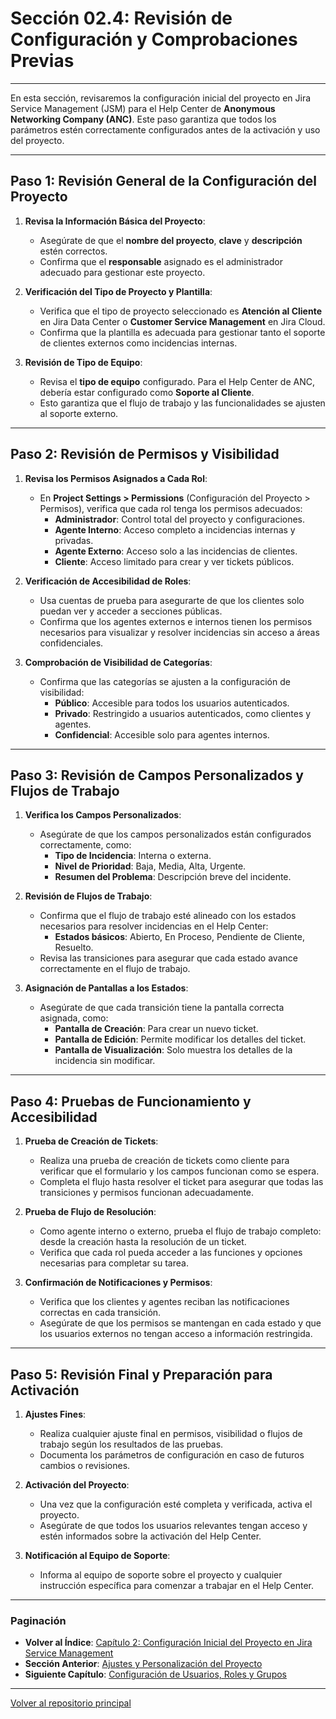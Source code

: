 # Sección 02.4: Revisión de Configuración y Comprobaciones Previas

---

En esta sección, revisaremos la configuración inicial del proyecto en Jira Service Management (JSM) para el Help Center de **Anonymous Networking Company (ANC)**. Este paso garantiza que todos los parámetros estén correctamente configurados antes de la activación y uso del proyecto. 

---

## Paso 1: Revisión General de la Configuración del Proyecto

1. **Revisa la Información Básica del Proyecto**:
   - Asegúrate de que el **nombre del proyecto**, **clave** y **descripción** estén correctos.
   - Confirma que el **responsable** asignado es el administrador adecuado para gestionar este proyecto.

2. **Verificación del Tipo de Proyecto y Plantilla**:
   - Verifica que el tipo de proyecto seleccionado es **Atención al Cliente** en Jira Data Center o **Customer Service Management** en Jira Cloud.
   - Confirma que la plantilla es adecuada para gestionar tanto el soporte de clientes externos como incidencias internas.

3. **Revisión de Tipo de Equipo**:
   - Revisa el **tipo de equipo** configurado. Para el Help Center de ANC, debería estar configurado como **Soporte al Cliente**.
   - Esto garantiza que el flujo de trabajo y las funcionalidades se ajusten al soporte externo.

---

## Paso 2: Revisión de Permisos y Visibilidad

1. **Revisa los Permisos Asignados a Cada Rol**:
   - En **Project Settings > Permissions** (Configuración del Proyecto > Permisos), verifica que cada rol tenga los permisos adecuados:
     - **Administrador**: Control total del proyecto y configuraciones.
     - **Agente Interno**: Acceso completo a incidencias internas y privadas.
     - **Agente Externo**: Acceso solo a las incidencias de clientes.
     - **Cliente**: Acceso limitado para crear y ver tickets públicos.

2. **Verificación de Accesibilidad de Roles**:
   - Usa cuentas de prueba para asegurarte de que los clientes solo puedan ver y acceder a secciones públicas.
   - Confirma que los agentes externos e internos tienen los permisos necesarios para visualizar y resolver incidencias sin acceso a áreas confidenciales.

3. **Comprobación de Visibilidad de Categorías**:
   - Confirma que las categorías se ajusten a la configuración de visibilidad:
     - **Público**: Accesible para todos los usuarios autenticados.
     - **Privado**: Restringido a usuarios autenticados, como clientes y agentes.
     - **Confidencial**: Accesible solo para agentes internos.

---

## Paso 3: Revisión de Campos Personalizados y Flujos de Trabajo

1. **Verifica los Campos Personalizados**:
   - Asegúrate de que los campos personalizados están configurados correctamente, como:
     - **Tipo de Incidencia**: Interna o externa.
     - **Nivel de Prioridad**: Baja, Media, Alta, Urgente.
     - **Resumen del Problema**: Descripción breve del incidente.

2. **Revisión de Flujos de Trabajo**:
   - Confirma que el flujo de trabajo esté alineado con los estados necesarios para resolver incidencias en el Help Center:
     - **Estados básicos**: Abierto, En Proceso, Pendiente de Cliente, Resuelto.
   - Revisa las transiciones para asegurar que cada estado avance correctamente en el flujo de trabajo.

3. **Asignación de Pantallas a los Estados**:
   - Asegúrate de que cada transición tiene la pantalla correcta asignada, como:
     - **Pantalla de Creación**: Para crear un nuevo ticket.
     - **Pantalla de Edición**: Permite modificar los detalles del ticket.
     - **Pantalla de Visualización**: Solo muestra los detalles de la incidencia sin modificar.

---

## Paso 4: Pruebas de Funcionamiento y Accesibilidad

1. **Prueba de Creación de Tickets**:
   - Realiza una prueba de creación de tickets como cliente para verificar que el formulario y los campos funcionan como se espera.
   - Completa el flujo hasta resolver el ticket para asegurar que todas las transiciones y permisos funcionan adecuadamente.

2. **Prueba de Flujo de Resolución**:
   - Como agente interno o externo, prueba el flujo de trabajo completo: desde la creación hasta la resolución de un ticket.
   - Verifica que cada rol pueda acceder a las funciones y opciones necesarias para completar su tarea.

3. **Confirmación de Notificaciones y Permisos**:
   - Verifica que los clientes y agentes reciban las notificaciones correctas en cada transición.
   - Asegúrate de que los permisos se mantengan en cada estado y que los usuarios externos no tengan acceso a información restringida.

---

## Paso 5: Revisión Final y Preparación para Activación

1. **Ajustes Fines**:
   - Realiza cualquier ajuste final en permisos, visibilidad o flujos de trabajo según los resultados de las pruebas.
   - Documenta los parámetros de configuración en caso de futuros cambios o revisiones.

2. **Activación del Proyecto**:
   - Una vez que la configuración esté completa y verificada, activa el proyecto.
   - Asegúrate de que todos los usuarios relevantes tengan acceso y estén informados sobre la activación del Help Center.

3. **Notificación al Equipo de Soporte**:
   - Informa al equipo de soporte sobre el proyecto y cualquier instrucción específica para comenzar a trabajar en el Help Center.

---

### Paginación

- **Volver al Índice**: [Capítulo 2: Configuración Inicial del Proyecto en Jira Service Management](02_ANC_Help_Center_Capitulo_2.md)
- **Sección Anterior**: [Ajustes y Personalización del Proyecto](02.3_ANC_Help_Center_Configuracion_Inicial.md)
- **Siguiente Capítulo**: [Configuración de Usuarios, Roles y Grupos](03_ANC_Help_Center_Capitulo_3.md)

---

[Volver al repositorio principal](https://carloslhg.github.io/repositorio)
